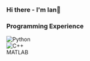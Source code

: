 
<!--
**IanU26/IanU26** is a ✨ _special_ ✨ repository because its `README.md` (this file) appears on your GitHub profile.

Here are some ideas to get you started:

- 🔭 I’m currently working on ...
- 🌱 I’m currently learning ...
- 👯 I’m looking to collaborate on ...
- 🤔 I’m looking for help with ...
- 💬 Ask me about ...
- 📫 How to reach me: ...
- 😄 Pronouns: ...
- ⚡ Fun fact: ...
-->
### Hi there - I'm Ian👋

### Programming Experience
![Python](https://img.shields.io/badge/Python-3776AB?style=for-the-badge&logo=Python&logoColor=Blue)  
![C++](https://img.shields.io/badge/C++-00599C?style=for-the-badge&logo=C++&logoColor=Black)  
MATLAB
